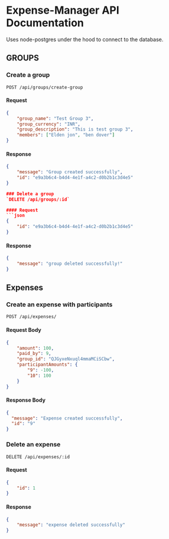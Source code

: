 # Expense-Manager API Documentation

Uses node-postgres under the hood to connect to the database.

## GROUPS

### Create a group 
`POST /api/groups/create-group`

#### Request
```json
{
    "group_name": "Test Group 3",
    "group_currency": "INR",
    "group_description": "This is test group 3",
    "members": ["Elden jon", "ben dover"]
}
```

#### Response
```json
{
    "message": "Group created successfully",
    "id": "e9a3b6c4-b4d4-4e1f-a4c2-d0b2b1c3d4e5"
}

### Delete a group
`DELETE /api/groups/:id`

#### Request
```json
{
    "id": "e9a3b6c4-b4d4-4e1f-a4c2-d0b2b1c3d4e5"
}
```

#### Response
```json
{
    "message": "group deleted successfully!"
}
```

## Expenses

### Create an expense with participants
`POST /api/expenses/`

#### Request Body

```json
{
    "amount": 100,
    "paid_by": 9,
    "group_id": "QJGyxeNxuql4mmaMCiSCbw",
    "participantAmounts": {
        "9": -100,
        "10": 100
    }
}
```

#### Response Body
```json
{
  "message": "Expense created successfully",
  "id": "9"
}
```

### Delete an expense
`DELETE /api/expenses/:id`

#### Request
```json
{
    "id": 1
}
```

#### Response
```json
{
    "message": "expense deleted successfully"
}